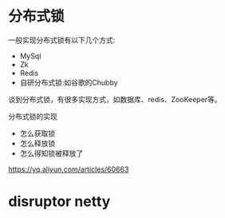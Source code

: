 

# 分布式锁

一般实现分布式锁有以下几个方式:

- MySql
- Zk
- Redis
- 自研分布式锁:如谷歌的Chubby

谈到分布式锁，有很多实现方式，如数据库、redis、ZooKeeper等。



分布式锁的实现

- 怎么获取锁
- 怎么释放锁
- 怎么得知锁被释放了

<https://yq.aliyun.com/articles/60663> 









# disruptor netty











